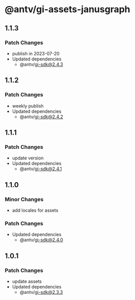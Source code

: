 # @antv/gi-assets-janusgraph

## 1.1.3

### Patch Changes

- publish in 2023-07-20
- Updated dependencies
  - @antv/gi-sdk@2.4.3

## 1.1.2

### Patch Changes

- weekly publish
- Updated dependencies
  - @antv/gi-sdk@2.4.2

## 1.1.1

### Patch Changes

- update version
- Updated dependencies
  - @antv/gi-sdk@2.4.1

## 1.1.0

### Minor Changes

- add locales for assets

### Patch Changes

- Updated dependencies
  - @antv/gi-sdk@2.4.0

## 1.0.1

### Patch Changes

- update assets
- Updated dependencies
  - @antv/gi-sdk@2.3.3
